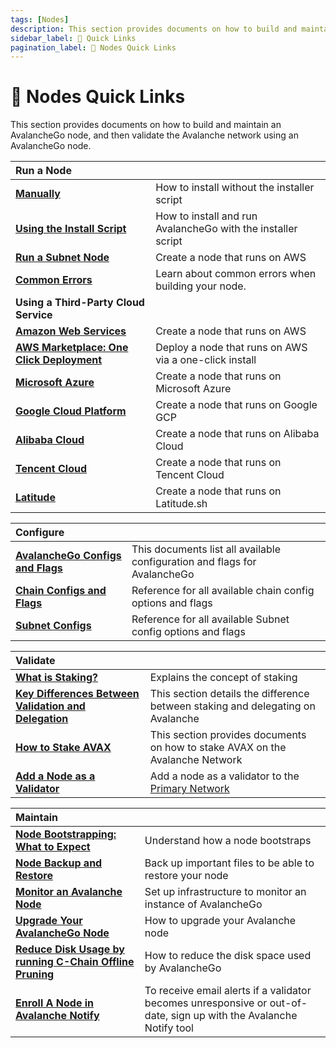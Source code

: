 ```yaml
---
tags: [Nodes]
description: This section provides documents on how to build and maintain an AvalancheGo node, and then validate the Avalanche network using an AvalancheGo node.
sidebar_label: 🔗 Quick Links
pagination_label: 🔗 Nodes Quick Links
---
```


# 🔗 Nodes Quick Links

This section provides documents on how to build and maintain an AvalancheGo
node, and then validate the Avalanche network using an AvalancheGo node.

|   Run a Node   |                                             |
| :------------------------------------------------------- | :------------------------------------------ |
| [**Manually**](/nodes/run/node-manually.md)      | How to install without the installer script |
| [**Using the Install Script**](/nodes/run/with-installer.md)     | How to install and run AvalancheGo with the installer script    |
| [**Run a Subnet Node**](/nodes/run/subnet-node.md) | Create a node that runs on AWS              |
| [**Common Errors**](nodes/run/FAQ.md)     | Learn about common errors when building your node.       |
|   **Using a Third-Party Cloud Service**   |                                             |
| [**Amazon Web Services**](/nodes/run/third-party/aws-node.md) | Create a node that runs on AWS              |
| [**AWS Marketplace: One Click Deployment**](nodes/run/third-party/aws-marketplace-one-click.md) | Deploy a node that runs on AWS via a one-click install              |
| [**Microsoft Azure**](/nodes/run/third-party/microsoft-azure-node.md)                       | Create a node that runs on Microsoft Azure  |
| [**Google Cloud Platform**](/nodes/run/third-party/google-cloud-node.md)                      | Create a node that runs on Google GCP       |
| [**Alibaba Cloud**](/nodes/run/third-party/alibaba-cloud-node.md)     | Create a node that runs on Alibaba Cloud       |
| [**Tencent Cloud**](/nodes/run/third-party/tencent-cloud-node.md)     | Create a node that runs on Tencent Cloud       |
| [**Latitude**](/nodes/run/third-party/latitude-node.md)     | Create a node that runs on Latitude.sh      |


|    Configure                                                                         |                                                             |
| :------------------------------------------------------------------------------- | :---------------------------------------------------------- |
| [**AvalancheGo Configs and Flags**](/nodes/configure/avalanchego-config-flags.md) | This documents list all available configuration and flags for AvalancheGo    |
| [**Chain Configs and Flags**](/nodes/configure/chain-config-flags.md)             | Reference for all available chain config options and flags    |
| [**Subnet Configs**](/nodes/configure/subnet-configs.md)             | Reference for all available Subnet config options and flags   |


|    Validate                                                  |                                                                                        |
| :--------------------------------------------------- | :------------------------------------------------------------------------------------- |
| [**What is Staking?**](/nodes/validate/what-is-staking.md)        | Explains the concept of staking                                                         |
| [**Key Differences Between Validation and Delegation**](/nodes/validate/validate-or-delegate.md)        | This section details the difference between staking and delegating on Avalanche                                                      |
| [**How to Stake AVAX**](/nodes/validate/how-to-stake.md)        | This section provides documents on how to stake AVAX on the Avalanche Network
| [**Add a Node as a Validator**](nodes/validate/add-a-validator.md) | Add a node as a validator to the [Primary Network](/learn/avalanche/avalanche-platform.md) |

|    Maintain                                                                         |                                                             |
| :------------------------------------------------------------------------------- | :---------------------------------------------------------- |
| [**Node Bootstrapping: What to Expect**](/nodes/maintain/node-bootstrap.md)     | Understand how a node bootstraps                                     |
| [**Node Backup and Restore**](/nodes/maintain/node-backup-and-restore.md)             | Back up important files to be able to restore your node     |
| [**Monitor an Avalanche Node**](/nodes/maintain/setting-up-node-monitoring.md)        | Set up infrastructure to monitor an instance of AvalancheGo |
| [**Upgrade Your AvalancheGo Node**](/nodes/maintain/upgrade-your-avalanchego-node.md) | How to upgrade your Avalanche node                                 |
| [**Reduce Disk Usage by running C-Chain Offline Pruning**](/nodes/maintain/run-offline-pruning.md)          | How to reduce the disk space used by AvalancheGo                                     |
| [**Enroll A Node in Avalanche Notify**](/nodes/maintain/avalanche-notify.md)       | To receive email alerts if a validator becomes unresponsive or out-of-date, sign up with the Avalanche Notify tool                       |
